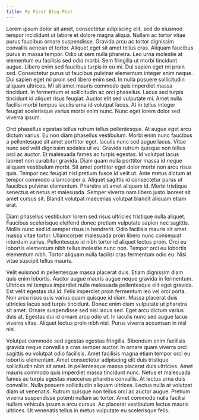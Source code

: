 ```yaml
---
title: My First Blog Post
---
```


Lorem ipsum dolor sit amet, consectetur adipiscing elit, sed do eiusmod tempor incididunt ut labore et dolore magna aliqua. Nullam ac tortor vitae purus faucibus ornare suspendisse. Gravida arcu ac tortor dignissim convallis aenean et tortor. Aliquet eget sit amet tellus cras. Aliquam faucibus purus in massa tempor. Odio ut sem nulla pharetra. Leo urna molestie at elementum eu facilisis sed odio morbi. Sem fringilla ut morbi tincidunt augue. Libero enim sed faucibus turpis in eu mi. Dui sapien eget mi proin sed. Consectetur purus ut faucibus pulvinar elementum integer enim neque. Dui sapien eget mi proin sed libero enim sed. In nulla posuere sollicitudin aliquam ultrices. Mi sit amet mauris commodo quis imperdiet massa tincidunt. In fermentum et sollicitudin ac orci phasellus. Lacus sed turpis tincidunt id aliquet risus feugiat. Auctor elit sed vulputate mi. Amet nulla facilisi morbi tempus iaculis urna id volutpat lacus. At in tellus integer feugiat scelerisque varius morbi enim nunc. Nunc eget lorem dolor sed viverra ipsum.

Orci phasellus egestas tellus rutrum tellus pellentesque. At augue eget arcu dictum varius. Eu non diam phasellus vestibulum. Morbi enim nunc faucibus a pellentesque sit amet porttitor eget. Iaculis nunc sed augue lacus. Vitae nunc sed velit dignissim sodales ut eu. Gravida rutrum quisque non tellus orci ac auctor. Et malesuada fames ac turpis egestas. Id volutpat lacus laoreet non curabitur gravida. Diam quam nulla porttitor massa id neque aliquam vestibulum morbi. Sit amet porttitor eget dolor morbi non arcu risus quis. Tempor nec feugiat nisl pretium fusce id velit ut. Ante metus dictum at tempor commodo ullamcorper a. Aliquet sagittis id consectetur purus ut faucibus pulvinar elementum. Pharetra sit amet aliquam id. Morbi tristique senectus et netus et malesuada. Semper viverra nam libero justo laoreet sit amet cursus sit. Blandit volutpat maecenas volutpat blandit aliquam etiam erat.

Diam phasellus vestibulum lorem sed risus ultricies tristique nulla aliquet. Faucibus scelerisque eleifend donec pretium vulputate sapien nec sagittis. Mollis nunc sed id semper risus in hendrerit. Odio facilisis mauris sit amet massa vitae tortor. Ullamcorper malesuada proin libero nunc consequat interdum varius. Pellentesque id nibh tortor id aliquet lectus proin. Orci eu lobortis elementum nibh tellus molestie nunc non. Tempor orci eu lobortis elementum nibh. Tortor aliquam nulla facilisi cras fermentum odio eu. Nisi vitae suscipit tellus mauris.

Velit euismod in pellentesque massa placerat duis. Etiam dignissim diam quis enim lobortis. Auctor augue mauris augue neque gravida in fermentum. Ultrices mi tempus imperdiet nulla malesuada pellentesque elit eget gravida. Est velit egestas dui id. Felis imperdiet proin fermentum leo vel orci porta. Non arcu risus quis varius quam quisque id diam. Massa placerat duis ultricies lacus sed turpis tincidunt. Donec enim diam vulputate ut pharetra sit amet. Ornare suspendisse sed nisi lacus sed. Eget arcu dictum varius duis at. Egestas dui id ornare arcu odio ut. In iaculis nunc sed augue lacus viverra vitae. Aliquet lectus proin nibh nisl. Purus viverra accumsan in nisl nisi.

Volutpat commodo sed egestas egestas fringilla. Bibendum enim facilisis gravida neque convallis a cras semper auctor. In ornare quam viverra orci sagittis eu volutpat odio facilisis. Amet facilisis magna etiam tempor orci eu lobortis elementum. Amet consectetur adipiscing elit duis tristique sollicitudin nibh sit amet. In pellentesque massa placerat duis ultricies. Amet mauris commodo quis imperdiet massa tincidunt nunc. Netus et malesuada fames ac turpis egestas maecenas pharetra convallis. At lectus urna duis convallis. Nulla posuere sollicitudin aliquam ultrices. Lectus nulla at volutpat diam ut venenatis. Rutrum quisque non tellus orci ac auctor augue. Pretium viverra suspendisse potenti nullam ac tortor. Amet commodo nulla facilisi nullam vehicula ipsum a arcu cursus. Ac placerat vestibulum lectus mauris ultrices. Ut venenatis tellus in metus vulputate eu scelerisque felis.
